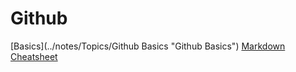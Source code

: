 # Github
[Basics](../notes/Topics/Github Basics "Github Basics")
[Markdown Cheatsheet](https://github.com/adam-p/markdown-here/wiki/Markdown-Cheatsheet#links "You will forget me and will need me later")
